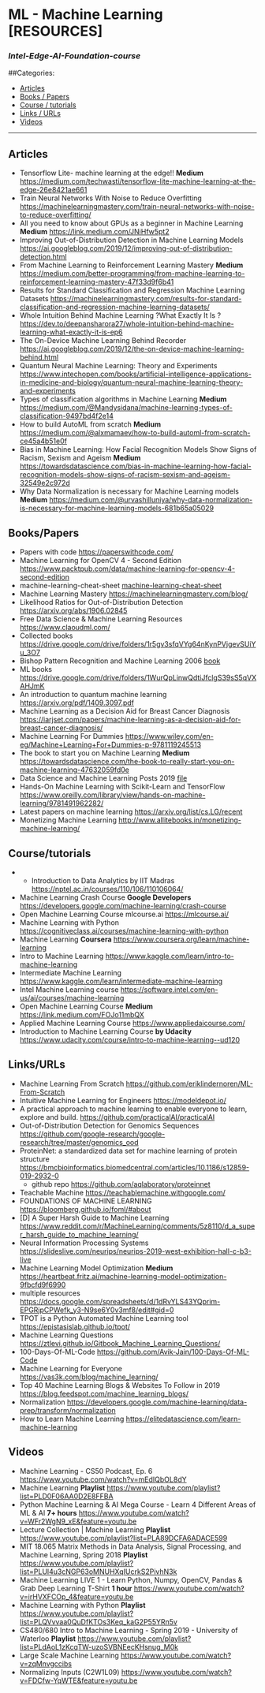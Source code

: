 # ML - Machine Learning [RESOURCES]
### *Intel-Edge-AI-Foundation-course*

##Categories:
* [Articles](#Articles)
* [Books / Papers](#BooksPapers)
* [Course / tutorials](#Coursetutorials)
* [Links / URLs](#LinksURLs)
* [Videos](#Videos)
---

## Articles
* Tensorflow Lite- machine learning at the edge!! **Medium** https://medium.com/techwasti/tensorflow-lite-machine-learning-at-the-edge-26e8421ae661
* Train Neural Networks With Noise to Reduce Overfitting https://machinelearningmastery.com/train-neural-networks-with-noise-to-reduce-overfitting/
* All you need to know about GPUs as a beginner in Machine Learning **Medium**  https://link.medium.com/JNiHfw5pt2
* Improving Out-of-Distribution Detection in Machine Learning Models https://ai.googleblog.com/2019/12/improving-out-of-distribution-detection.html
* From Machine Learning to Reinforcement Learning Mastery **Medium** https://medium.com/better-programming/from-machine-learning-to-reinforcement-learning-mastery-47f33d9f6b41
* Results for Standard Classification and Regression Machine Learning Datasets https://machinelearningmastery.com/results-for-standard-classification-and-regression-machine-learning-datasets/
* Whole Intuition Behind Machine Learning ?What Exactly It Is ? https://dev.to/deepansharora27/whole-intuition-behind-machine-learning-what-exactly-it-is-ep6
* The On-Device Machine Learning Behind Recorder https://ai.googleblog.com/2019/12/the-on-device-machine-learning-behind.html
* Quantum Neural Machine Learning: Theory and Experiments https://www.intechopen.com/books/artificial-intelligence-applications-in-medicine-and-biology/quantum-neural-machine-learning-theory-and-experiments
* Types of classification algorithms in Machine Learning **Medium** https://medium.com/@Mandysidana/machine-learning-types-of-classification-9497bd4f2e14
* How to build AutoML from scratch **Medium** https://medium.com/@alxmamaev/how-to-build-automl-from-scratch-ce45a4b51e0f
* Bias in Machine Learning: How Facial Recognition Models Show Signs of Racism, Sexism and Ageism **Medium** https://towardsdatascience.com/bias-in-machine-learning-how-facial-recognition-models-show-signs-of-racism-sexism-and-ageism-32549e2c972d
* Why Data Normalization is necessary for Machine Learning models **Medium** https://medium.com/@urvashilluniya/why-data-normalization-is-necessary-for-machine-learning-models-681b65a05029

## Books/Papers
* Papers with code https://paperswithcode.com/
* Machine Learning for OpenCV 4 - Second Edition https://www.packtpub.com/data/machine-learning-for-opencv-4-second-edition
* machine-learning-cheat-sheet [machine-learning-cheat-sheet](books/machine-learning-cheat-sheet.pdf)
* Machine Learning Mastery https://machinelearningmastery.com/blog/
* Likelihood Ratios for Out-of-Distribution Detection https://arxiv.org/abs/1906.02845
* Free Data Science & Machine Learning Resources https://www.claoudml.com/
* Collected books https://drive.google.com/drive/folders/1r5gv3sfqVYg64nKynPVjgevSUiYu_3O7
* Bishop Pattern Recognition and Machine Learning 2006 [book](books/Bishop-Pattern-Recognition-and-Machine-Learning-2006.pdf)
* ML books https://drive.google.com/drive/folders/1WurQpLinwQdtiJfclgS39sS5qVXAHJmK
* An introduction to quantum machine learning https://arxiv.org/pdf/1409.3097.pdf
* Machine Learning as a Decision Aid for Breast Cancer Diagnosis https://iarjset.com/papers/machine-learning-as-a-decision-aid-for-breast-cancer-diagnosis/
* Machine Learning For Dummies https://www.wiley.com/en-eg/Machine+Learning+For+Dummies-p-9781119245513
* The book to start you on Machine Learning **Medium** https://towardsdatascience.com/the-book-to-really-start-you-on-machine-learning-47632059fd0e
* Data Science and Machine Learning Posts 2019 [file](books/Data_Science_and_Machine_Learning_Posts_2019.pdf)
* Hands-On Machine Learning with Scikit-Learn and TensorFlow https://www.oreilly.com/library/view/hands-on-machine-learning/9781491962282/
* Latest papers on machine learning https://arxiv.org/list/cs.LG/recent
* Monetizing Machine Learning http://www.allitebooks.in/monetizing-machine-learning/


## Course/tutorials
* * Introduction to Data Analytics by IIT Madras https://nptel.ac.in/courses/110/106/110106064/
* Machine Learning Crash Course **Google Developers** https://developers.google.com/machine-learning/crash-course
* Open Machine Learning Course mlcourse.ai https://mlcourse.ai/
* Machine Learning with Python https://cognitiveclass.ai/courses/machine-learning-with-python
* Machine Learning **Coursera** https://www.coursera.org/learn/machine-learning
* Intro to Machine Learning https://www.kaggle.com/learn/intro-to-machine-learning
* Intermediate Machine Learning https://www.kaggle.com/learn/intermediate-machine-learning
* Intel Machine Learning course https://software.intel.com/en-us/ai/courses/machine-learning
* Open Machine Learning Course **Medium** https://link.medium.com/FOJo11mbQX
* Applied Machine Learning Course https://www.appliedaicourse.com/
* Introduction to Machine Learning Course **by Udacity** https://www.udacity.com/course/intro-to-machine-learning--ud120

## Links/URLs
* Machine Learning From Scratch https://github.com/eriklindernoren/ML-From-Scratch
* Intuitive Machine Learning for Engineers https://modeldepot.io/
* A practical approach to machine learning to enable everyone to learn, explore and build. https://github.com/practicalAI/practicalAI
* Out-of-Distribution Detection for Genomics Sequences https://github.com/google-research/google-research/tree/master/genomics_ood
* ProteinNet: a standardized data set for machine learning of protein structure https://bmcbioinformatics.biomedcentral.com/articles/10.1186/s12859-019-2932-0
    - github repo https://github.com/aqlaboratory/proteinnet
* Teachable Machine https://teachablemachine.withgoogle.com/
* FOUNDATIONS OF MACHINE LEARNING https://bloomberg.github.io/foml/#about
* [D] A Super Harsh Guide to Machine Learning https://www.reddit.com/r/MachineLearning/comments/5z8110/d_a_super_harsh_guide_to_machine_learning/
* Neural Information Processing Systems https://slideslive.com/neurips/neurips-2019-west-exhibition-hall-c-b3-live
* Machine Learning Model Optimization **Medium** https://heartbeat.fritz.ai/machine-learning-model-optimization-9fbcfd9f6990
* multiple resources https://docs.google.com/spreadsheets/d/1dRvYLS43YQprim-EPGRjpCPWefk_y3-N9se6Y0v3mf8/edit#gid=0
* TPOT is a Python Automated Machine Learning tool https://epistasislab.github.io/tpot/
* Machine Learning Questions https://ztlevi.github.io/Gitbook_Machine_Learning_Questions/
* 100-Days-Of-ML-Code https://github.com/Avik-Jain/100-Days-Of-ML-Code
* Machine Learning for Everyone https://vas3k.com/blog/machine_learning/
* Top 40 Machine Learning Blogs & Websites To Follow in 2019 https://blog.feedspot.com/machine_learning_blogs/
* Normalization https://developers.google.com/machine-learning/data-prep/transform/normalization
* How to Learn Machine Learning https://elitedatascience.com/learn-machine-learning

## Videos
* Machine Learning - CS50 Podcast, Ep. 6 https://www.youtube.com/watch?v=mEdIQbOL8dY
* Machine Learning **Playlist** https://www.youtube.com/playlist?list=PLD0F06AA0D2E8FFBA
* Python Machine Learning & AI Mega Course - Learn 4 Different Areas of ML & AI **7+ hours** https://www.youtube.com/watch?v=WFr2WgN9_xE&feature=youtu.be
* Lecture Collection | Machine Learning **Playlist** https://www.youtube.com/playlist?list=PLA89DCFA6ADACE599
* MIT 18.065 Matrix Methods in Data Analysis, Signal Processing, and Machine Learning, Spring 2018 **Playlist** https://www.youtube.com/playlist?list=PLUl4u3cNGP63oMNUHXqIUcrkS2PivhN3k
* Machine Learning LIVE 1 - Learn Python, Numpy, OpenCV, Pandas & Grab Deep Learning T-Shirt **1 hour** https://www.youtube.com/watch?v=irHVXFCOp_4&feature=youtu.be
* Machine Learning with Python **Playlist** https://www.youtube.com/playlist?list=PLQVvvaa0QuDfKTOs3Keq_kaG2P55YRn5v
* CS480/680 Intro to Machine Learning - Spring 2019 - University of Waterloo **Playlist** https://www.youtube.com/playlist?list=PLdAoL1zKcqTW-uzoSVBNEecKHsnug_M0k
* Large Scale Machine Learning https://www.youtube.com/watch?v=zqMnvgccibs
* Normalizing Inputs (C2W1L09) https://www.youtube.com/watch?v=FDCfw-YqWTE&feature=youtu.be
